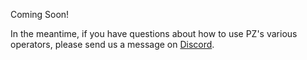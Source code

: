 <!-- ## Goal
This page should provide the reader with a brief overview of the various operators provided to them.

Key takeaways for the reader should include:

1. Seeing an example of each operator in action.
2. Understanding the difference between semantic and non-semantic operators
3. Having a general awareness of the inputs required by each operator (e.g. column specifications for `sem_add_columns()`)

Keeping in line with "show don't tell", this page should have a motivating use case (or two) which evolve(s) in a manner that gradually incorporates each operator one-at-a-time. (If it's too difficult to come up with one example that uses all operators, then try to at least fit the most important operators -- `sem_add_columns()`, `filter()`, `retrieve()` -- into a single example. Additional examples can be created to showcase the other operators.) -->

Coming Soon!

In the meantime, if you have questions about how to use PZ's various operators, please send us a message on [Discord](https://discord.gg/dN85JJ6jaH).
